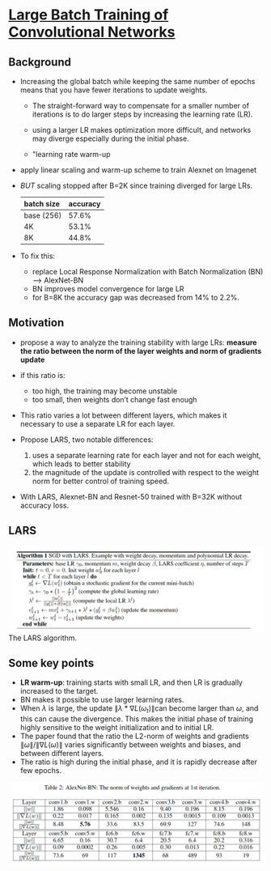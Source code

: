 # [Large Batch Training of Convolutional Networks](https://arxiv.org/abs/1708.03888)

## Background

- Increasing the global batch while keeping the same number of epochs means that you have fewer
iterations to update weights.

    - The straight-forward way to compensate for a smaller number of iterations is to do larger steps by increasing the learning rate (LR).

    - using a larger LR makes optimization more
difficult, and networks may diverge especially during the initial phase.

    - "learning rate warm-up

- apply linear scaling and warm-up scheme to train Alexnet on Imagenet
- *BUT* scaling stopped after B=2K since training diverged for large LRs.

    |batch size| accuracy|
    |---|---|
    |base (256)|57.6%|
    |4K|53.1%|
    |8K|44.8%|

- To fix this:
    - replace Local Response Normalization with Batch Normalization (BN) --> AlexNet-BN
    - BN improves model convergence for large LR
    - for B=8K the accuracy gap was decreased from 14% to 2.2%.

## Motivation

- propose a way to analyze the training stability with large LRs: **measure the ratio between the norm of the layer weights and norm of gradients update**

- if this ratio is:
    -  too high, the training may become unstable
    -  too small, then weights don’t change fast enough

- This ratio varies a lot between different layers, which makes it necessary to use a separate LR for each layer.
- Propose LARS, two notable differences:
    1. uses a separate learning rate for each layer and not for each weight, which leads to better stability
    1. the magnitude of the update is controlled with respect to the weight norm for better control of training speed.

- With LARS, Alexnet-BN and Resnet-50 trained with B=32K without accuracy loss.

## LARS

![](images/f1.png)
The LARS algorithm.

## Some key points

- **LR warm-up**: training starts with small LR, and then LR is gradually increased to
the target.
- BN makes it possible to use larger learning rates.
- When $\lambda$ is large, the
update $\lVert \lambda * \nabla L(\omega_t)\rVert$can become larger than $\omega$, and this can cause the divergence. This makes the initial phase of training highly sensitive to the weight initialization and to initial LR.
- The paper found that the ratio the L2-norm of weights and gradients $\lVert \omega \rVert/\lVert \nabla L(\omega) \rVert$  varies significantly between weights and biases, and between different layers.
- The ratio is high during the initial phase, and it is rapidly decrease after few epochs.

![](images/f2.png)

